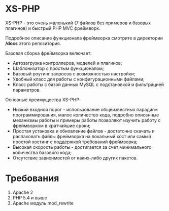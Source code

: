 # XS-PHP
XS-PHP - это очень маленький (7 файлов без примеров и базовых плагинов) и быстрый PHP MVC фреймворк.

Подробное описание функционала фреймворка смотрите в директории **/docs** этого репозитория.

Базовая сборка фреймворка включает:
* Автозагрузка контроллеров, моделей и плагинов;
* Шаблонизатор с простым функционалом;
* Базовый роутинг запросов с возможностью настройки;
* Удобный класс для работы с конфигурационными файлами;
* Класс работы с базой данных MySQL с подстановкой и фильтрацией параметров.

Основные преимущества XS-PHP:
* Низкий входной порог - использование общеизвестных парадигм программирования, малое количество кода, подробно описанные механизмы работы и примеры работы позволяют изучить работу с фреймворком в кратчайшие сроки;
* Простая установка и обновление файлов - достаточно скачать и распаковать файлы фреймворка на локальный хост или самый простой хостинг с поддержкой требований фреймворка;
* Высокая скорость работы - достигается за счет минимального количества базового кода;
* Отсутствие зависимостей от каких-либо других пакетов.

# Требования
1. Apache 2
2. PHP 5.4 и выше
3. Apache модуль mod_rewrite
